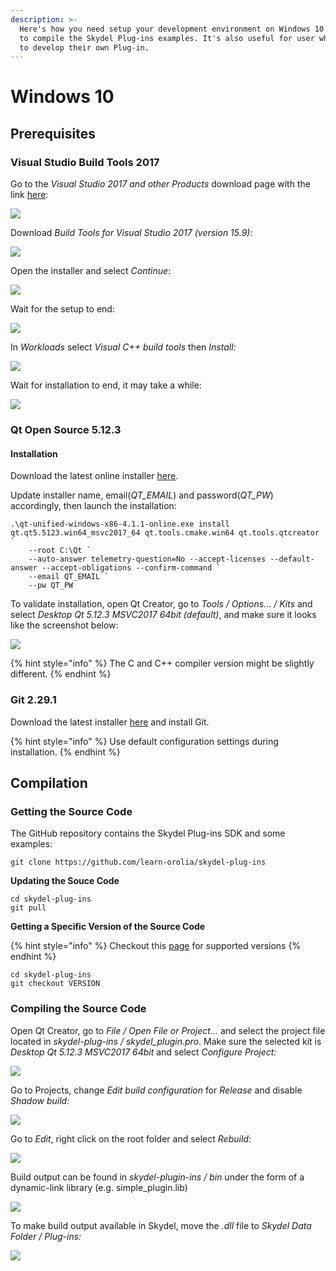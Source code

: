 ```yaml
---
description: >-
  Here's how you need setup your development environment on Windows 10 in order
  to compile the Skydel Plug-ins examples. It's also useful for user who wants
  to develop their own Plug-in.
---
```


# Windows 10

## Prerequisites

### Visual Studio Build Tools 2017

Go to the _Visual Studio 2017 and other Products_ download page with the link [here](https://visualstudio.microsoft.com/vs/older-downloads/):

![](../.gitbook/assets/install_vs_1.png)

Download _Build Tools for Visual Studio 2017 \(version 15.9\)_:

![](../.gitbook/assets/install_vs_2.png)

Open the installer and select _Continue_:

![](../.gitbook/assets/install_vs_3.png)

Wait for the setup to end:

![](../.gitbook/assets/install_vs_4.png)

In _Workloads_ select _Visual C++ build tools_ then _Install:_

![](../.gitbook/assets/install_vs_5.png)

Wait for installation to end, it may take a while:

![](../.gitbook/assets/install_vs_6.png)

### Qt Open Source 5.12.3

#### **Installation**

Download the latest online installer [here](https://download.qt.io/official_releases/online_installers/qt-unified-windows-x86-online.exe).

Update installer name, email\(_QT\_EMAIL_\) and password\(_QT\_PW_\) accordingly, then launch the installation:

```aspnet
.\qt-unified-windows-x86-4.1.1-online.exe install qt.qt5.5123.win64_msvc2017_64 qt.tools.cmake.win64 qt.tools.qtcreator `
    --root C:\Qt `
    --auto-answer telemetry-question=No --accept-licenses --default-answer --accept-obligations --confirm-command `
    --email QT_EMAIL `
    --pw QT_PW
```

To validate installation, open Qt Creator, go to _Tools / Options... / Kits_ and select _Desktop Qt 5.12.3 MSVC2017 64bit \(default\)_, and make sure it looks like the screenshot below:

![](../.gitbook/assets/win_config_qt_1.png)

{% hint style="info" %}
The C and C++ compiler version might be slightly different.
{% endhint %}

### Git 2.29.1

Download the latest installer [here](https://gitforwindows.org/) and install Git.

{% hint style="info" %}
Use default configuration settings during installation.
{% endhint %}

## Compilation

### **Getting the Source Code**

The GitHub repository contains the Skydel Plug-ins SDK and some examples:

```text
git clone https://github.com/learn-orolia/skydel-plug-ins
```

**Updating the Souce Code**

```text
cd skydel-plug-ins
git pull
```

**Getting a Specific Version of the Source Code**

{% hint style="info" %}
Checkout this [page](https://github.com/learn-orolia/skydel-plug-ins/releases) for supported versions
{% endhint %}

```text
cd skydel-plug-ins
git checkout VERSION
```

### **Compiling the Source Code**

Open Qt Creator, go to _File / Open File or Project..._ and select the project file located in _skydel-plug-ins / skydel\_plugin.pro_. Make sure the selected kit is _Desktop Qt 5.12.3 MSVC2017 64bit_ and select _Configure Project:_

![](../.gitbook/assets/win_compile_1.png)

Go to Projects, change _Edit build configuration_ for _Release_ and disable _Shadow build:_

![](../.gitbook/assets/win_compile_2.png)

Go to _Edit_, right click on the root folder and select _Rebuild_:

![](../.gitbook/assets/win_compile_3.png)

Build output can be found in _skydel-plugin-ins / bin_ under the form of a dynamic-link library \(e.g. simple\_plugin.lib\)

![](../.gitbook/assets/win_compile_4.png)

To make build output available in Skydel, move the _.dll_ file to _Skydel Data Folder / Plug-ins:_

![](../.gitbook/assets/win_compile_5.png)


